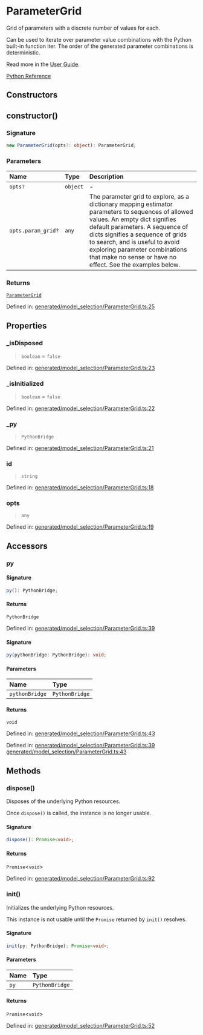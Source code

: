 # ParameterGrid

Grid of parameters with a discrete number of values for each.

Can be used to iterate over parameter value combinations with the Python built-in function iter. The order of the generated parameter combinations is deterministic.

Read more in the [User Guide](../grid_search.html#grid-search).

[Python Reference](https://scikit-learn.org/stable/modules/generated/sklearn.model_selection.ParameterGrid.html)

## Constructors

## constructor()

### Signature

```ts
new ParameterGrid(opts?: object): ParameterGrid;
```

### Parameters

| Name | Type | Description |
| :------ | :------ | :------ |
| `opts?` | `object` | - |
| `opts.param_grid?` | `any` | The parameter grid to explore, as a dictionary mapping estimator parameters to sequences of allowed values.  An empty dict signifies default parameters.  A sequence of dicts signifies a sequence of grids to search, and is useful to avoid exploring parameter combinations that make no sense or have no effect. See the examples below. |

### Returns

[`ParameterGrid`](ParameterGrid.md)

Defined in:  [generated/model\_selection/ParameterGrid.ts:25](https://github.com/transitive-bullshit/scikit-learn-ts/blob/2fdf83f/packages/sklearn/src/generated/model_selection/ParameterGrid.ts#L25)

## Properties

### \_isDisposed

> `boolean`  = `false`

Defined in:  [generated/model\_selection/ParameterGrid.ts:23](https://github.com/transitive-bullshit/scikit-learn-ts/blob/2fdf83f/packages/sklearn/src/generated/model_selection/ParameterGrid.ts#L23)

### \_isInitialized

> `boolean`  = `false`

Defined in:  [generated/model\_selection/ParameterGrid.ts:22](https://github.com/transitive-bullshit/scikit-learn-ts/blob/2fdf83f/packages/sklearn/src/generated/model_selection/ParameterGrid.ts#L22)

### \_py

> `PythonBridge`

Defined in:  [generated/model\_selection/ParameterGrid.ts:21](https://github.com/transitive-bullshit/scikit-learn-ts/blob/2fdf83f/packages/sklearn/src/generated/model_selection/ParameterGrid.ts#L21)

### id

> `string`

Defined in:  [generated/model\_selection/ParameterGrid.ts:18](https://github.com/transitive-bullshit/scikit-learn-ts/blob/2fdf83f/packages/sklearn/src/generated/model_selection/ParameterGrid.ts#L18)

### opts

> `any`

Defined in:  [generated/model\_selection/ParameterGrid.ts:19](https://github.com/transitive-bullshit/scikit-learn-ts/blob/2fdf83f/packages/sklearn/src/generated/model_selection/ParameterGrid.ts#L19)

## Accessors

### py

#### Signature

```ts
py(): PythonBridge;
```

#### Returns

`PythonBridge`

Defined in:  [generated/model\_selection/ParameterGrid.ts:39](https://github.com/transitive-bullshit/scikit-learn-ts/blob/2fdf83f/packages/sklearn/src/generated/model_selection/ParameterGrid.ts#L39)

#### Signature

```ts
py(pythonBridge: PythonBridge): void;
```

#### Parameters

| Name | Type |
| :------ | :------ |
| `pythonBridge` | `PythonBridge` |

#### Returns

`void`

Defined in:  [generated/model\_selection/ParameterGrid.ts:43](https://github.com/transitive-bullshit/scikit-learn-ts/blob/2fdf83f/packages/sklearn/src/generated/model_selection/ParameterGrid.ts#L43)

Defined in:  [generated/model\_selection/ParameterGrid.ts:39](https://github.com/transitive-bullshit/scikit-learn-ts/blob/2fdf83f/packages/sklearn/src/generated/model_selection/ParameterGrid.ts#L39) [generated/model\_selection/ParameterGrid.ts:43](https://github.com/transitive-bullshit/scikit-learn-ts/blob/2fdf83f/packages/sklearn/src/generated/model_selection/ParameterGrid.ts#L43)

## Methods

### dispose()

Disposes of the underlying Python resources.

Once `dispose()` is called, the instance is no longer usable.

#### Signature

```ts
dispose(): Promise<void>;
```

#### Returns

`Promise`\<`void`\>

Defined in:  [generated/model\_selection/ParameterGrid.ts:92](https://github.com/transitive-bullshit/scikit-learn-ts/blob/2fdf83f/packages/sklearn/src/generated/model_selection/ParameterGrid.ts#L92)

### init()

Initializes the underlying Python resources.

This instance is not usable until the `Promise` returned by `init()` resolves.

#### Signature

```ts
init(py: PythonBridge): Promise<void>;
```

#### Parameters

| Name | Type |
| :------ | :------ |
| `py` | `PythonBridge` |

#### Returns

`Promise`\<`void`\>

Defined in:  [generated/model\_selection/ParameterGrid.ts:52](https://github.com/transitive-bullshit/scikit-learn-ts/blob/2fdf83f/packages/sklearn/src/generated/model_selection/ParameterGrid.ts#L52)
